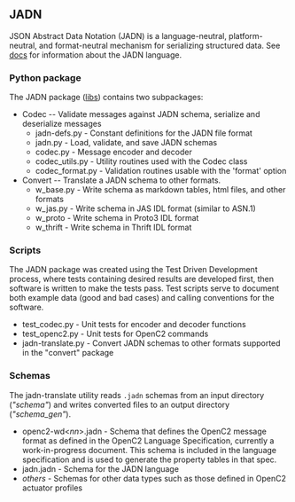 ## JADN
JSON Abstract Data Notation (JADN) is a language-neutral, platform-neutral,
and format-neutral mechanism for serializing structured data.  See [docs](docs/jadn-overview.md) for
information about the JADN language.

### Python package
The JADN package ([libs](libs)) contains two subpackages:
- Codec -- Validate messages against JADN schema, serialize and deserialize messages
  - jadn-defs.py - Constant definitions for the JADN file format
  - jadn.py - Load, validate, and save JADN schemas
  - codec.py - Message encoder and decoder
  - codec_utils.py - Utility routines used with the Codec class
  - codec_format.py - Validation routines usable with the 'format' option
- Convert -- Translate a JADN schema to other formats.
  - w_base.py - Write schema as markdown tables, html files, and other formats
  - w_jas.py - Write schema in JAS IDL format (similar to ASN.1)
  - w_proto - Write schema in Proto3 IDL format
  - w_thrift - Write schema in Thrift IDL format

### Scripts
The JADN package was created using the Test Driven Development process, where tests containing desired results
are developed first, then software is written to make the tests pass.  Test scripts serve to document both
example data (good and bad cases) and calling conventions for the software.
- test_codec.py - Unit tests for encoder and decoder functions
- test_openc2.py - Unit tests for OpenC2 commands
- jadn-translate.py - Convert JADN schemas to other formats supported in the "convert" package

### Schemas
The jadn-translate utility reads `.jadn` schemas from an input directory (*"schema"*) and writes
converted files to an output directory (*"schema_gen"*).
- openc2-wd\<*nn*>.jadn - Schema that defines the OpenC2 message format as defined in the OpenC2
Language Specification, currently a work-in-progress document.  This schema is included
in the language specification and is used to generate the property tables in that spec.
- jadn.jadn - Schema for the JADN language
- *others* - Schemas for other data types such as those defined in OpenC2 actuator profiles